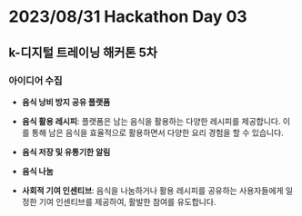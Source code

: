 # 2023/08/31 Hackathon Day 03

## k-디지털 트레이닝 해커톤 5차

### 아이디어 수집

- **음식 낭비 방지 공유 플랫폼**

- **음식 활용 레시피**: 플랫폼은 남는 음식을 활용하는 다양한 레시피를 제공합니다. 이를 통해 남은 음식을 효율적으로 활용하면서 다양한 요리 경험을 할 수 있습니다.
- **음식 저장 및 유통기한 알림**
- **음식 나눔**
- **사회적 기여 인센티브**: 음식을 나눔하거나 활용 레시피를 공유하는 사용자들에게 일정한 기여 인센티브를 제공하여, 활발한 참여를 유도합니다.
